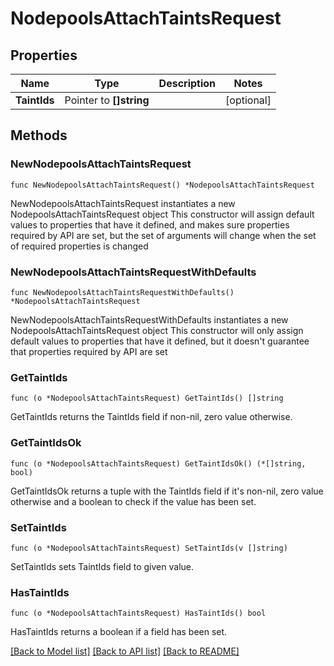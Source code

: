 # NodepoolsAttachTaintsRequest

## Properties

Name | Type | Description | Notes
------------ | ------------- | ------------- | -------------
**TaintIds** | Pointer to **[]string** |  | [optional] 

## Methods

### NewNodepoolsAttachTaintsRequest

`func NewNodepoolsAttachTaintsRequest() *NodepoolsAttachTaintsRequest`

NewNodepoolsAttachTaintsRequest instantiates a new NodepoolsAttachTaintsRequest object
This constructor will assign default values to properties that have it defined,
and makes sure properties required by API are set, but the set of arguments
will change when the set of required properties is changed

### NewNodepoolsAttachTaintsRequestWithDefaults

`func NewNodepoolsAttachTaintsRequestWithDefaults() *NodepoolsAttachTaintsRequest`

NewNodepoolsAttachTaintsRequestWithDefaults instantiates a new NodepoolsAttachTaintsRequest object
This constructor will only assign default values to properties that have it defined,
but it doesn't guarantee that properties required by API are set

### GetTaintIds

`func (o *NodepoolsAttachTaintsRequest) GetTaintIds() []string`

GetTaintIds returns the TaintIds field if non-nil, zero value otherwise.

### GetTaintIdsOk

`func (o *NodepoolsAttachTaintsRequest) GetTaintIdsOk() (*[]string, bool)`

GetTaintIdsOk returns a tuple with the TaintIds field if it's non-nil, zero value otherwise
and a boolean to check if the value has been set.

### SetTaintIds

`func (o *NodepoolsAttachTaintsRequest) SetTaintIds(v []string)`

SetTaintIds sets TaintIds field to given value.

### HasTaintIds

`func (o *NodepoolsAttachTaintsRequest) HasTaintIds() bool`

HasTaintIds returns a boolean if a field has been set.


[[Back to Model list]](../README.md#documentation-for-models) [[Back to API list]](../README.md#documentation-for-api-endpoints) [[Back to README]](../README.md)


